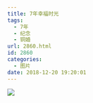 ```yaml
---
title: 7年幸福时光
tags:
  - 7年
  - 纪念
  - 铜婚
url: 2860.html
id: 2860
categories:
  - 图片
date: 2018-12-20 19:20:01
---
```


![](http://photo.guolaijie.com/rooufer/uploads/2018/12/mmexport1545304283005.jpg)